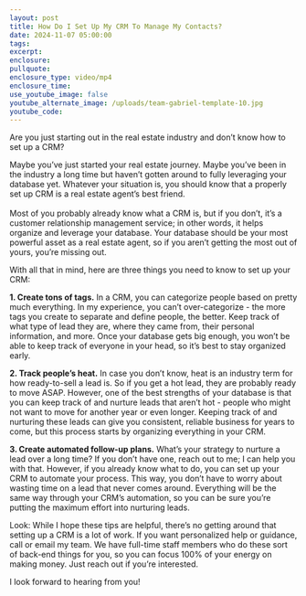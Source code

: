 ```yaml
---
layout: post
title: How Do I Set Up My CRM To Manage My Contacts?
date: 2024-11-07 05:00:00
tags:
excerpt:
enclosure:
pullquote:
enclosure_type: video/mp4
enclosure_time:
use_youtube_image: false
youtube_alternate_image: /uploads/team-gabriel-template-10.jpg
youtube_code:
---
```

Are you just starting out in the real estate industry and don’t know how to set up a CRM?

Maybe you’ve just started your real estate journey. Maybe you’ve been in the industry a long time but haven’t gotten around to fully leveraging your database yet. Whatever your situation is, you should know that a properly set up CRM is a real estate agent’s best friend.<br><br>Most of you probably already know what a CRM is, but if you don’t, it’s a customer relationship management service; in other words, it helps organize and leverage your database. Your database should be your most powerful asset as a real estate agent, so if you aren’t getting the most out of yours, you’re missing out.

With all that in mind, here are three things you need to know to set up your CRM:

**1\. Create tons of tags.** In a CRM, you can categorize people based on pretty much everything. In my experience, you can’t over-categorize - the more tags you create to separate and define people, the better. Keep track of what type of lead they are, where they came from, their personal information, and more. Once your database gets big enough, you won’t be able to keep track of everyone in your head, so it’s best to stay organized early.

**2\. Track people’s heat.** In case you don’t know, heat is an industry term for how ready-to-sell a lead is. So if you get a hot lead, they are probably ready to move ASAP. However, one of the best strengths of your database is that you can keep track of and nurture leads that aren’t hot - people who might not want to move for another year or even longer. Keeping track of and nurturing these leads can give you consistent, reliable business for years to come, but this process starts by organizing everything in your CRM.

**3\. Create automated follow-up plans.** What’s your strategy to nurture a lead over a long time? If you don’t have one, reach out to me; I can help you with that. However, if you already know what to do, you can set up your CRM to automate your process. This way, you don’t have to worry about wasting time on a lead that never comes around. Everything will be the same way through your CRM’s automation, so you can be sure you’re putting the maximum effort into nurturing leads.

Look: While I hope these tips are helpful, there’s no getting around that setting up a CRM is a lot of work. If you want personalized help or guidance, call or email my team. We have full-time staff members who do these sort of back-end things for you, so you can focus 100% of your energy on making money. Just reach out if you’re interested.

I look forward to hearing from you!